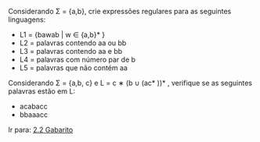 Considerando Σ = {a,b}, crie expressões regulares para as seguintes linguagens: 

- L1 = {bawab | w ∈ {a,b}* } 
- L2 = palavras contendo aa ou bb 
- L3 = palavras contendo aa e bb 
- L4 = palavras com número par de b 
- L5 = palavras que não contém aa

Considerando Σ = {a,b, c} e L = c ∗ (b ∪ (ac* ))* , verifique se as seguintes palavras estão em L: 

- acabacc 
- bbaaacc

Ir para: [2.2 Gabarito](3-gabarito-ER.md)